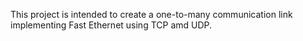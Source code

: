 This project is intended to create a one-to-many communication link implementing Fast Ethernet using TCP amd UDP.
